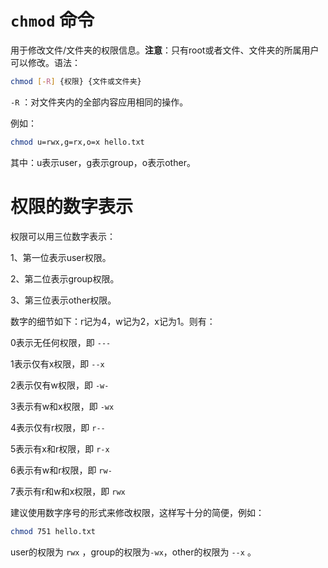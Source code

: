 # `chmod` 命令

用于修改文件/文件夹的权限信息。**注意**：只有root或者文件、文件夹的所属用户可以修改。语法：

```bash
chmod [-R] {权限} {文件或文件夹}
```

`-R` ：对文件夹内的全部内容应用相同的操作。

例如：

```bash
chmod u=rwx,g=rx,o=x hello.txt
```

其中：u表示user，g表示group，o表示other。

# 权限的数字表示

权限可以用三位数字表示：

1、第一位表示user权限。

2、第二位表示group权限。

3、第三位表示other权限。

数字的细节如下：r记为4，w记为2，x记为1。则有：

0表示无任何权限，即 `---`

1表示仅有x权限，即 `--x`

2表示仅有w权限，即 `-w-`

3表示有w和x权限，即 `-wx`

4表示仅有r权限，即 `r--`

5表示有x和r权限，即 `r-x`

6表示有w和r权限，即 `rw-`

7表示有r和w和x权限，即 `rwx`

建议使用数字序号的形式来修改权限，这样写十分的简便，例如：

```bash
chmod 751 hello.txt
```

user的权限为 `rwx` ，group的权限为`-wx`，other的权限为 `--x` 。
